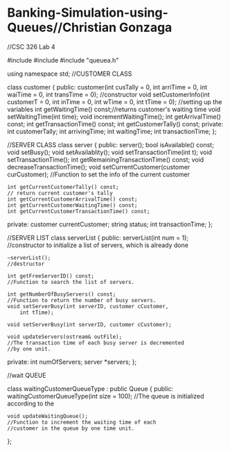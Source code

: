 # Banking-Simulation-using-Queues//Christian Gonzaga
//CSC 326 Lab 4


#include <fstream>
#include <string>
#include "queuea.h"

using namespace std;
//CUSTOMER CLASS

class customer
{
public:
	customer(int cusTally = 0, int arriTime = 0, int waiTime = 0,
		int transTime = 0); //constructor
	void setCustomerInfo(int customerT = 0, int inTime = 0,
		int wTime = 0, int tTime = 0); //setting up the variables
	int getWaitingTime() const;//returns customer's waiting time
	void setWaitingTime(int time);
	void incrementWaitingTime();
	int getArrivalTime() const;
	int getTransactionTime() const;
	int getCustomerTally() const;
private:
	int customerTally;
	int arrivingTime;
	int waitingTime;
	int transactionTime;
};


//SERVER CLASS
class server
{
public:
	server();
	bool isAvailable() const;
	void setBusy();
	void setAvailablity();
	void setTransactionTime(int t);
	void setTransactionTime();
	int getRemainingTransactionTime() const;
	void decreaseTransactionTime();
	void setCurrentCustomer(customer curCustomer);
	//Function to set the info of the current customer 

	int getCurrentCustomerTally() const;
	// return current customer's tally
	int getCurrentCustomerArrivalTime() const;
	int getCurrentCustomerWaitingTime() const;
	int getCurrentCustomerTransactionTime() const;

private:
	customer currentCustomer;
	string status;
	int transactionTime;
};


//SERVER LIST
class serverList
{
public:
	serverList(int num = 1);
	//constructor to initialize a list of servers, which is already done

	~serverList();
	//destructor
	
	int getFreeServerID() const;
	//Function to search the list of servers. 

	int getNumberOfBusyServers() const;
	//Function to return the number of busy servers.
	void setServerBusy(int serverID, customer cCustomer,
		int tTime);

	void setServerBusy(int serverID, customer cCustomer);
	
	void updateServers(ostream& outFile);
	//The transaction time of each busy server is decremented
	//by one unit.


private:
	int numOfServers;
	server *servers;
};


//wait QUEUE

class waitingCustomerQueueType : public Queue<customer>
{
public:
	waitingCustomerQueueType(int size = 100);
	//The queue is initialized according to the

	void updateWaitingQueue();
	//Function to increment the waiting time of each 
	//customer in the queue by one time unit.
};

